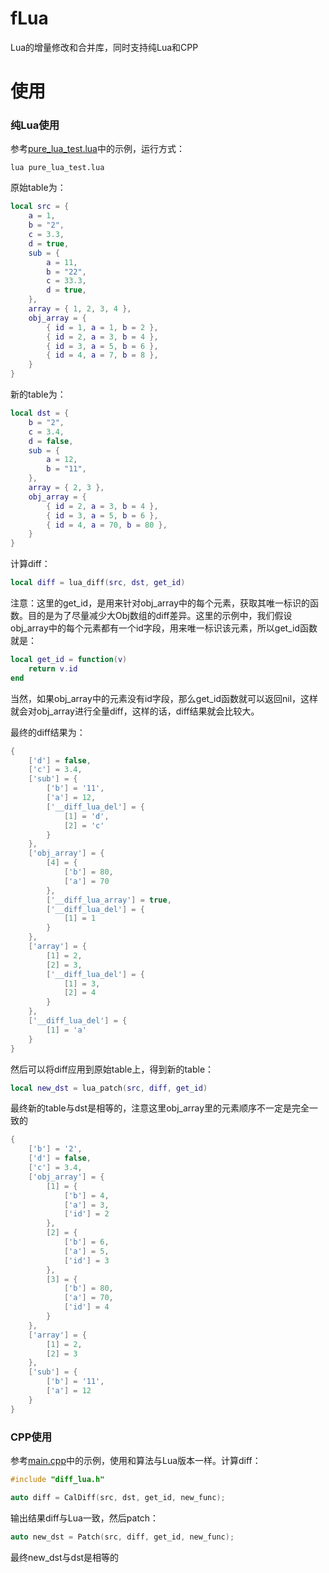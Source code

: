 # fLua
Lua的增量修改和合并库，同时支持纯Lua和CPP

# 使用
### 纯Lua使用
参考[pure_lua_test.lua](pure_lua_test.lua)中的示例，运行方式：
```shell
lua pure_lua_test.lua
```
原始table为：
```lua
local src = {
    a = 1,
    b = "2",
    c = 3.3,
    d = true,
    sub = {
        a = 11,
        b = "22",
        c = 33.3,
        d = true,
    },
    array = { 1, 2, 3, 4 },
    obj_array = {
        { id = 1, a = 1, b = 2 },
        { id = 2, a = 3, b = 4 },
        { id = 3, a = 5, b = 6 },
        { id = 4, a = 7, b = 8 },
    }
}
```
新的table为：
```lua
local dst = {
    b = "2",
    c = 3.4,
    d = false,
    sub = {
        a = 12,
        b = "11",
    },
    array = { 2, 3 },
    obj_array = {
        { id = 2, a = 3, b = 4 },
        { id = 3, a = 5, b = 6 },
        { id = 4, a = 70, b = 80 },
    }
}
```
计算diff：
```lua
local diff = lua_diff(src, dst, get_id)
```
注意：这里的get_id，是用来针对obj_array中的每个元素，获取其唯一标识的函数。目的是为了尽量减少大Obj数组的diff差异。这里的示例中，我们假设obj_array中的每个元素都有一个id字段，用来唯一标识该元素，所以get_id函数就是：
```lua
local get_id = function(v)
    return v.id
end
```
当然，如果obj_array中的元素没有id字段，那么get_id函数就可以返回nil，这样就会对obj_array进行全量diff，这样的话，diff结果就会比较大。

最终的diff结果为：
```lua
{
    ['d'] = false,
    ['c'] = 3.4,
    ['sub'] = {
        ['b'] = '11',
        ['a'] = 12,
        ['__diff_lua_del'] = {
            [1] = 'd',
            [2] = 'c'
        }
    },
    ['obj_array'] = {
        [4] = {
            ['b'] = 80,
            ['a'] = 70
        },
        ['__diff_lua_array'] = true,
        ['__diff_lua_del'] = {
            [1] = 1
        }
    },
    ['array'] = {
        [1] = 2,
        [2] = 3,
        ['__diff_lua_del'] = {
            [1] = 3,
            [2] = 4
        }
    },
    ['__diff_lua_del'] = {
        [1] = 'a'
    }
}
```
然后可以将diff应用到原始table上，得到新的table：
```lua
local new_dst = lua_patch(src, diff, get_id)
```
最终新的table与dst是相等的，注意这里obj_array里的元素顺序不一定是完全一致的
```lua
{
	['b'] = '2',
	['d'] = false,
	['c'] = 3.4,
	['obj_array'] = {
		[1] = {
			['b'] = 4,
			['a'] = 3,
			['id'] = 2
		},
		[2] = {
			['b'] = 6,
			['a'] = 5,
			['id'] = 3
		},
		[3] = {
			['b'] = 80,
			['a'] = 70,
			['id'] = 4
		}
	},
	['array'] = {
		[1] = 2,
		[2] = 3
	},
	['sub'] = {
		['b'] = '11',
		['a'] = 12
	}
}
```

### CPP使用
参考[main.cpp](./test/main.cpp)中的示例，使用和算法与Lua版本一样。计算diff：
```cpp
#include "diff_lua.h"

auto diff = CalDiff(src, dst, get_id, new_func);
```
输出结果diff与Lua一致，然后patch：
```cpp
auto new_dst = Patch(src, diff, get_id, new_func);
```
最终new_dst与dst是相等的
